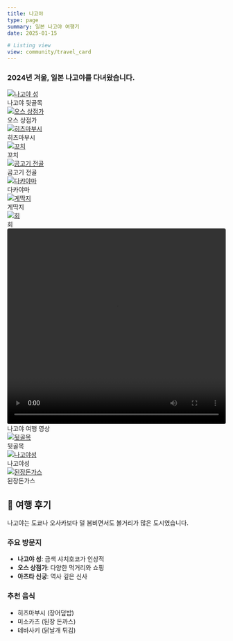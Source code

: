 ```yaml
---
title: 나고야
type: page
summary: 일본 나고야 여행기
date: 2025-01-15

# Listing view
view: community/travel_card
---
```


### 2024년 겨울, 일본 나고야를 다녀왔습니다.

<div class="travel-gallery">

  <div class="photo-frame">
    <a href="/ko/travel/nagoya/img1.jpg" target="_blank">
      <img src="/ko/travel/nagoya/img1.jpg" alt="나고야 성">
    </a>
    <div class="photo-caption">나고야 뒷골목</div>
  </div>

  <div class="photo-frame">
    <a href="/ko/travel/nagoya/img2.jpg" target="_blank">
      <img src="/ko/travel/nagoya/img2.jpg" alt="오스 상점가">
    </a>
    <div class="photo-caption">오스 상점가</div>
  </div>

  <div class="photo-frame">
    <a href="/ko/travel/nagoya/img3.jpg" target="_blank">
      <img src="/ko/travel/nagoya/img3.jpg" alt="히츠마부시">
    </a>
    <div class="photo-caption">히츠마부시</div>
  </div>

  <div class="photo-frame">
    <a href="/ko/travel/nagoya/img4.jpg" target="_blank">
      <img src="/ko/travel/nagoya/img4.jpg" alt="꼬치">
    </a>
    <div class="photo-caption">꼬치</div>
  </div>

  <div class="photo-frame">
    <a href="/ko/travel/nagoya/img5.jpg" target="_blank">
      <img src="/ko/travel/nagoya/img5.jpg" alt="곰고기 전골">
    </a>
    <div class="photo-caption">곰고기 전골</div>
  </div>

  <div class="photo-frame">
    <a href="/ko/travel/nagoya/img6.jpg" target="_blank">
      <img src="/ko/travel/nagoya/img6.jpg" alt="다캬야마">
    </a>
    <div class="photo-caption">다카야마</div>
  </div>

  <div class="photo-frame">
    <a href="/ko/travel/nagoya/img7.jpg" target="_blank">
      <img src="/ko/travel/nagoya/img7.jpg" alt="게딱지">
    </a>
    <div class="photo-caption">게딱지</div>
  </div>

  <div class="photo-frame">
    <a href="/ko/travel/nagoya/img8.jpg" target="_blank">
      <img src="/ko/travel/nagoya/img8.jpg" alt="회">
    </a>
    <div class="photo-caption">회</div>
  </div>
  
  <div class="photo-frame">
    <video width="100%" height="100%" style="border-radius: 4px; object-fit: cover; min-height: 200px; max-height: 450px;" controls>
      <source src="/ko/travel/nagoya/video.mp4" type="video/mp4">
      브라우저가 비디오를 지원하지 않습니다.
    </video>
    <div class="photo-caption">나고야 여행 영상</div>
  </div>

  <div class="photo-frame">
    <a href="/ko/travel/nagoya/img9.jpg" target="_blank">
      <img src="/ko/travel/nagoya/img9.jpg" alt="뒷골목">
    </a>
    <div class="photo-caption">뒷골목</div>
  </div>

  <div class="photo-frame">
    <a href="/ko/travel/nagoya/img10.jpg" target="_blank">
      <img src="/ko/travel/nagoya/img10.jpg" alt="나고야성">
    </a>
    <div class="photo-caption">나고야성</div>
  </div>
  
  <div class="photo-frame">
      <a href="/ko/travel/nagoya/img11.jpg" target="_blank">
        <img src="/ko/travel/nagoya/img11.jpg" alt="된장돈가스">
      </a>
    <div class="photo-caption">된장돈가스</div>
  </div>
</div>

## 📝 여행 후기

나고야는 도쿄나 오사카보다 덜 붐비면서도 볼거리가 많은 도시였습니다.

### 주요 방문지
- **나고야 성**: 금색 샤치호코가 인상적
- **오스 상점가**: 다양한 먹거리와 쇼핑
- **아츠타 신궁**: 역사 깊은 신사

### 추천 음식
- 히츠마부시 (장어덮밥)
- 미소카츠 (된장 돈까스)
- 테바사키 (닭날개 튀김)
